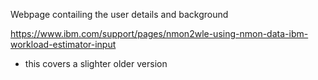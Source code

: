 Webpage contailing the user details and background

https://www.ibm.com/support/pages/nmon2wle-using-nmon-data-ibm-workload-estimator-input
- this covers a slighter older version
